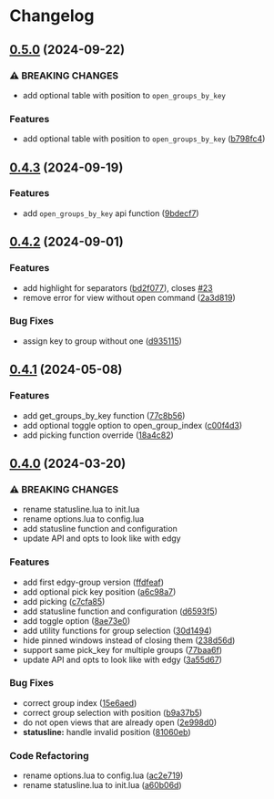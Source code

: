 # Changelog

## [0.5.0](https://github.com/lucobellic/edgy-group.nvim/compare/v0.4.3...v0.5.0) (2024-09-22)


### ⚠ BREAKING CHANGES

* add optional table with position to `open_groups_by_key`

### Features

* add optional table with position to `open_groups_by_key` ([b798fc4](https://github.com/lucobellic/edgy-group.nvim/commit/b798fc45643c95e9b80caa5be57a4ed69d4deffe))

## [0.4.3](https://github.com/lucobellic/edgy-group.nvim/compare/v0.4.2...v0.4.3) (2024-09-19)


### Features

* add `open_groups_by_key` api function ([9bdecf7](https://github.com/lucobellic/edgy-group.nvim/commit/9bdecf77df28800d6999e6a76a98ea635ff28629))

## [0.4.2](https://github.com/lucobellic/edgy-group.nvim/compare/v0.4.1...v0.4.2) (2024-09-01)


### Features

* add highlight for separators ([bd2f077](https://github.com/lucobellic/edgy-group.nvim/commit/bd2f0774a93c34c6a40bc6b1d68547506ec01cfb)), closes [#23](https://github.com/lucobellic/edgy-group.nvim/issues/23)
* remove error for view without open command ([2a3d819](https://github.com/lucobellic/edgy-group.nvim/commit/2a3d819083e3db6080963d54ff34df9fd334dd2d))


### Bug Fixes

* assign key to group without one ([d935115](https://github.com/lucobellic/edgy-group.nvim/commit/d93511595e4ca7110544f7d281e654aca37457c7))

## [0.4.1](https://github.com/lucobellic/edgy-group.nvim/compare/v0.4.0...v0.4.1) (2024-05-08)


### Features

* add get_groups_by_key function ([77c8b56](https://github.com/lucobellic/edgy-group.nvim/commit/77c8b568855074d38d4c1837749fa68839517766))
* add optional toggle option to open_group_index ([c00f4d3](https://github.com/lucobellic/edgy-group.nvim/commit/c00f4d39e8cdc84a91462f0ab24ee841a58ff397))
* add picking function override ([18a4c82](https://github.com/lucobellic/edgy-group.nvim/commit/18a4c82a9f154fdde5debda55349a290daae5f1d))

## [0.4.0](https://github.com/lucobellic/edgy-group.nvim/compare/edgy-group.nvim-v0.3.4...edgy-group.nvim-v0.4.0) (2024-03-20)


### ⚠ BREAKING CHANGES

* rename statusline.lua to init.lua
* rename options.lua to config.lua
* add statusline function and configuration
* update API and opts to look like with edgy

### Features

* add first edgy-group version ([ffdfeaf](https://github.com/lucobellic/edgy-group.nvim/commit/ffdfeafd6b63bf869149d1ad03f4931044d854f6))
* add optional pick key position ([a6c98a7](https://github.com/lucobellic/edgy-group.nvim/commit/a6c98a7e5f599e23854ffdabb4f9b91f47ded484))
* add picking ([c7cfa85](https://github.com/lucobellic/edgy-group.nvim/commit/c7cfa856ab1c01266b6b599f9e894f82bdd4aafa))
* add statusline function and configuration ([d6593f5](https://github.com/lucobellic/edgy-group.nvim/commit/d6593f512258a63b1061eb3103a3f6764909264d))
* add toggle option ([8ae73e0](https://github.com/lucobellic/edgy-group.nvim/commit/8ae73e0b6c0aab8f0bcedc02012950160d2a7d3c))
* add utility functions for group selection ([30d1494](https://github.com/lucobellic/edgy-group.nvim/commit/30d14943cc0afdcfabcfac275166f57f5c3a0592))
* hide pinned windows instead of closing them ([238d56d](https://github.com/lucobellic/edgy-group.nvim/commit/238d56db545c16cc6137505c67bc9c639e9e8d6a))
* support same pick_key for multiple groups ([77baa6f](https://github.com/lucobellic/edgy-group.nvim/commit/77baa6fc6dc602527e7f8b10c5cce02bcf2e64eb))
* update API and opts to look like with edgy ([3a55d67](https://github.com/lucobellic/edgy-group.nvim/commit/3a55d67d06571075149269dd14e43e589e9688d4))


### Bug Fixes

* correct group index ([15e6aed](https://github.com/lucobellic/edgy-group.nvim/commit/15e6aedf42e6c1d80485f60a1fc79f2e88b3b507))
* correct group selection with position ([b9a37b5](https://github.com/lucobellic/edgy-group.nvim/commit/b9a37b5365edf598d6a77ab154b28522e198c4f4))
* do not open views that are already open ([2e998d0](https://github.com/lucobellic/edgy-group.nvim/commit/2e998d0f0ba848fb2c3a22415c3849677ca803cb))
* **statusline:** handle invalid position ([81060eb](https://github.com/lucobellic/edgy-group.nvim/commit/81060eb9e2b9e899971880e827274b348c61d098))


### Code Refactoring

* rename options.lua to config.lua ([ac2e719](https://github.com/lucobellic/edgy-group.nvim/commit/ac2e719d5895e0fb40dfbcf0bdef697c9abd3af4))
* rename statusline.lua to init.lua ([a60b06d](https://github.com/lucobellic/edgy-group.nvim/commit/a60b06dfc03402712a2f644a0373a85e1a47c29a))

